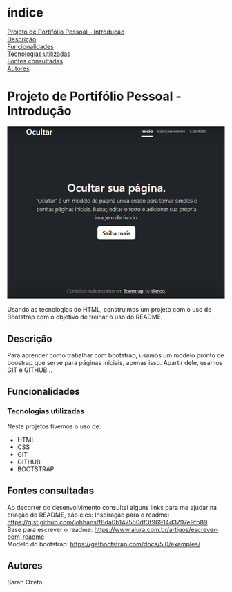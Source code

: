 # índice
[Projeto de Portifólio Pessoal - Introdução](#projeto-de-portif%C3%B3lio-pessoal---introdu%C3%A7%C3%A3o)  
[Descrição](#descri%C3%A7%C3%A3o)  
[Funcionalidades](#funcionalidades)  
[Tecnologias utilizadas](#tecnologias-utilizadas)  
[Fontes consultadas](#fontes-consultadas)  
[Autores](#autores)  

# Projeto de Portifólio Pessoal - Introdução

![Imagem da página inicial](img/capa.png)

Usando as tecnologias do HTML, construimos um projeto com o uso de Bootstrap com o objetivo de treinar o uso do README. 

## Descrição

Para aprender como trabalhar com bootstrap, usamos um modelo pronto de boostrap que serve para páginas iniciais, apenas isso. Apartir dele, usamos GIT e GITHUB...

## Funcionalidades

### Tecnologias utilizadas
Neste projetos tivemos o uso de:
* HTML
* CSS
* GIT 
* GITHUB
* BOOTSTRAP

## Fontes consultadas

Ao decorrer do desenvolvimento consultei alguns links para me ajudar na criação do README, são eles:
Inspiração para o readme:
https://gist.github.com/lohhans/f8da0b147550df3f96914d3797e9fb89  
Base para escrever o readme:
https://www.alura.com.br/artigos/escrever-bom-readme  
Modelo do bootstrap:
 https://getbootstrap.com/docs/5.0/examples/

## Autores

Sarah Ozeto